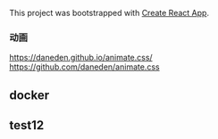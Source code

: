 This project was bootstrapped with [Create React App](https://github.com/facebook/create-react-app).

### 动画
https://daneden.github.io/animate.css/
https://github.com/daneden/animate.css

## docker
## test12